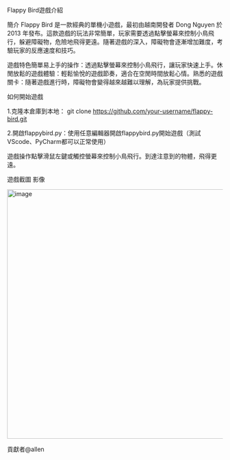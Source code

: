 Flappy Bird遊戲介紹

簡介 Flappy Bird 是一款經典的單機小遊戲，最初由越南開發者 Dong Nguyen 於 2013 年發布。這款遊戲的玩法非常簡單，玩家需要透過點擊螢幕來控制小鳥飛行，躲避障礙物，危險地飛得更遠。隨著遊戲的深入，障礙物會逐漸增加難度，考驗玩家的反應速度和技巧。

遊戲特色簡單易上手的操作：透過點擊螢幕來控制小鳥飛行，讓玩家快速上手。休閒放鬆的遊戲體驗：輕鬆愉悅的遊戲節奏，適合在空閒時間放鬆心情。熟悉的遊戲關卡：隨著遊戲進行時，障礙物會變得越來越難以理解，為玩家提供挑戰。

如何開始遊戲

1.克隆本倉庫到本地： git clone https://github.com/your-username/flappy-bird.git

2.開啟flappybird.py：使用任意編輯器開啟flappybird.py開始遊戲（測試VScode、PyCharm都可以正常使用）

遊戲操作點擊滑鼠左鍵或觸控螢幕來控制小鳥飛行。到達注意到的物體，飛得更遠。

遊戲截圖 影像

<img width="582" alt="image" src="https://github.com/allenlearngit/flappybird/assets/159392649/fdea1c7a-b566-4d6a-af42-d6b94ffdaf1f">


貢獻者@allen

